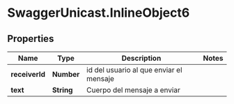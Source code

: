 # SwaggerUnicast.InlineObject6

## Properties

Name | Type | Description | Notes
------------ | ------------- | ------------- | -------------
**receiverId** | **Number** | id del usuario al que enviar el mensaje | 
**text** | **String** | Cuerpo del mensaje a enviar | 


